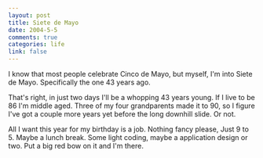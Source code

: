 ```yaml
--- 
layout: post
title: Siete de Mayo
date: 2004-5-5
comments: true
categories: life
link: false
---
```

I know that most people celebrate Cinco de Mayo, but myself, I'm into Siete de Mayo. Specifically the one 43 years ago.

That's right, in just two days I'll be a whopping 43 years young. If I live to be 86 I'm middle aged. Three of my four grandparents made it to 90, so I figure I've got a couple more years yet before the long downhill slide. Or not.

All I want this year for my birthday is a job. Nothing fancy please, Just 9 to 5. Maybe a lunch break. Some light coding, maybe a application design or two. Put a big red bow on it and I'm there.
